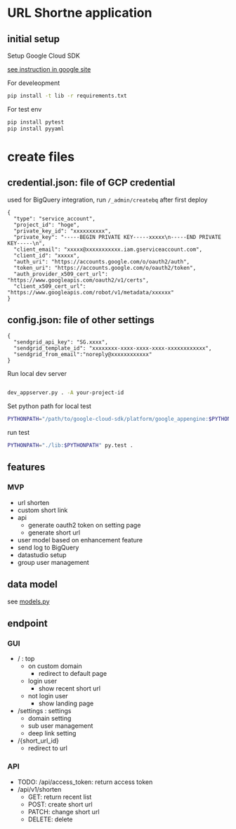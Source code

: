 # URL Shortne application

## initial setup
Setup Google Cloud SDK

[see instruction in google site](https://cloud.google.com/sdk/downloads)

For develeopment
```bash
pip install -t lib -r requirements.txt
```

For test env

```bash
pip install pytest
pip install pyyaml
```

# create files
## credential.json: file of GCP credential

used for BigQuery integration, run `/_admin/createbq` after first deploy

```
{
  "type": "service_account",
  "project_id": "hoge",
  "private_key_id": "xxxxxxxxxx",
  "private_key": "-----BEGIN PRIVATE KEY-----xxxxx\n-----END PRIVATE KEY-----\n",
  "client_email": "xxxxx@xxxxxxxxxxx.iam.gserviceaccount.com",
  "client_id": "xxxxx",
  "auth_uri": "https://accounts.google.com/o/oauth2/auth",
  "token_uri": "https://accounts.google.com/o/oauth2/token",
  "auth_provider_x509_cert_url": "https://www.googleapis.com/oauth2/v1/certs",
  "client_x509_cert_url": "https://www.googleapis.com/robot/v1/metadata/xxxxxx"
}
```

## config.json: file of other settings
```
{
  "sendgrid_api_key": "SG.xxxx",
  "sendgrid_template_id": "xxxxxxxx-xxxx-xxxx-xxxx-xxxxxxxxxxxx",
  "sendgrid_from_email":"noreply@xxxxxxxxxxxx"
}
```


Run local dev server

```bash

dev_appserver.py . -A your-project-id

```


Set python path for local test

```bash
PYTHONPATH="/path/to/google-cloud-sdk/platform/google_appengine:$PYTHONPATH"
```

run test

```bash
PYTHONPATH="./lib:$PYTHONPATH" py.test .

```

## features
### MVP
* url shorten
* custom short link
* api
    * generate oauth2 token on setting page 
    * generate short url
* user model based on enhancement feature
* send log to BigQuery
* datastudio setup
* group user management

## data model
see [models.py](models.py)


## endpoint
### GUI

* / : top
    * on custom domain
        * redirect to default page
    * login user
        * show recent short url
    * not login user
        * show landing page 
* /settings : settings
    * domain setting
    * sub user management
    * deep link setting
* /{short_url_id}
    * redirect to url

### API
* TODO: /api/access_token: return access token
* /api/v1/shorten
    * GET: return recent list
    * POST: create short url
    * PATCH: change short url
    * DELETE: delete
